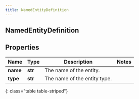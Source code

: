```yaml
---
title: NamedEntityDefinition
---
```

## NamedEntityDefinition

## Properties

|Name | Type | Description | Notes|
|------------ | ------------- | ------------- | -------------|
| **name** | **str** | The name of the entity. | |
| **type** | **str** | The name of the entity type. | |
{: class="table table-striped"}



